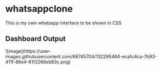 # whatsappclone
This is my own whatsapp interface to be shown in CSS

<h2>Dashboard Output</h2>
![image](https://user-images.githubusercontent.com/68745704/132295464-eca1c4ca-7b93-411f-86e4-81f2266eb83c.png)
